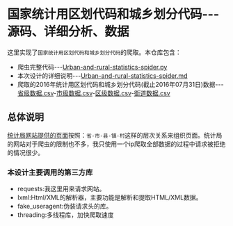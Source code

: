 # 国家统计用区划代码和城乡划分代码---源码、详细分析、数据

这里实现了`国家统计用区划代码和城乡划分代码`的爬取。本仓库包含：
- 爬虫完整代码---[Urban-and-rural-statistics-spider.py](https://github.com/dta0502/China-zoning-code-for-statistics-spider/blob/master/Urban-and-rural-statistics-spider.py)
- 本次设计的详细说明---[Urban-and-rural-statistics-spider.md](https://github.com/dta0502/China-zoning-code-for-statistics-spider/blob/master/Urban-and-rural-statistics-spider.md)
- 爬取的2016年统计用区划代码和城乡划分代码(截止2016年07月31日)数据---[省级数据.csv](https://github.com/dta0502/China-zoning-code-for-statistics-spider/blob/master/province.csv)-[市级数据.csv](https://github.com/dta0502/China-zoning-code-for-statistics-spider/blob/master/city.csv)-[区级数据.csv](https://github.com/dta0502/China-zoning-code-for-statistics-spider/blob/master/county.csv)-[街道数据.csv](https://github.com/dta0502/China-zoning-code-for-statistics-spider/blob/master/town.csv)

## 总体说明
[统计局网站提供的页面](http://www.stats.gov.cn/tjsj/tjbz/tjyqhdmhcxhfdm/2016/index.html)按照：`省-市-县-镇-村`这样的层次关系来组织页面。统计局的网站对于爬虫的限制也不多，我只使用一个ip爬取全部数据的过程中请求被拒绝的情况很少。

### 本设计主要调用的第三方库
- requests:我这里用来请求网站。
- lxml:Html/XML的解析器，主要功能是解析和提取HTML/XML数据。
- fake_useragent:伪装请求头的库。
- threading:多线程库，加快爬取速度

### 
